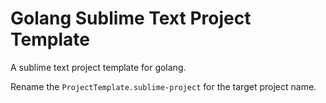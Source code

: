 # Golang Sublime Text Project Template
A sublime text project template for golang.

Rename the `ProjectTemplate.sublime-project` for the target project name.
